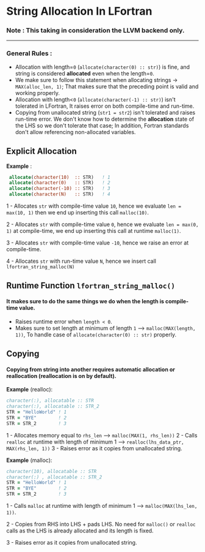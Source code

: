 # String Allocation In LFortran

### Note : This taking in consideration the LLVM backend only.
***
### General Rules :
- Allocation with length=`0` (`allocate(character(0) :: str)`) is fine, and string is considered **allocated** even when the length=`0`.
- We make sure to follow this statement when allocating strings -> `MAX(alloc_len, 1)`; That makes sure that the preceding point is valid and working properly.
- Allocation with length<`0` (`allocate(character(-1) :: str)`) isn't tolerated in LFortran, It raises error on both compile-time and run-time.
- Copying from unallocated string (`str1 = str2`) isn't tolerated and raises run-time error. We don't know how to determine the **allocation** state of the LHS so we don't tolerate that case; In addition, Fortran standards don't allow referencing non-allocated variables.

## Explicit Allocation

**Example** : 
```fortran
 allocate(character(10)  :: STR)   ! 1
 allocate(character(0)   :: STR)   ! 2
 allocate(character(-10) :: STR)   ! 3
 allocate(character(N)   :: STR)   ! 4
```
1 - Allocates `str` with compile-time value `10`, hence we evaluate `len = max(10, 1)` then we end up inserting this call `malloc(10)`.

2 - Allocates `str` with compile-time value `0`, hence we evaluate `len = max(0, 1)` at compile-time, we end up inserting this call at runtime `malloc(1)`.

3 - Allocates `str` with compile-time value `-10`, hence we raise an error at compile-time.

4 - Allocates `str` with run-time value `N`, hence we insert call `lfortran_string_malloc(N)`


## Runtime Function `lfortran_string_malloc()`

#### It makes sure to do the same things we do when the length is compile-time value.
- Raises runtime error when `length < 0`.
- Makes sure to set length at minimum of length `1` --> `malloc(MAX(length, 1))`, To handle case of `allocate(character(0) :: str)` properly.

## Copying 
#### Copying from string into another requires automatic allocation or reallocation (reallocation is on by default).

**Example** (realloc):
```fortran
character(:), allocatable :: STR
character(:), allocatable :: STR_2
STR = "HelloWorld" ! 1
STR = "BYE"        ! 2
STR = STR_2        ! 3
```

1 - Allocates memory equal to `rhs_len` --> `malloc(MAX(1, rhs_len))`
2 - Calls `realloc` at runtime with length of minimum 1 --> `realloc(lhs_data_ptr, MAX(rhs_len, 1))`
3 - Raises error as it copies from unallocated string.



**Example** (malloc):

```fortran
character(10), allocatable :: STR
character(:) , allocatable :: STR_2
STR = "HelloWorld" ! 1
STR = "BYE"        ! 2
STR = STR_2        ! 3
```
1 - Calls `malloc` at runtime with length of minimum 1 --> `malloc(MAX(lhs_len, 1))`.

2 - Copies from RHS into LHS + pads LHS. No need for `malloc()` or `realloc` calls as the LHS is already allocated and its length is fixed.

3 - Raises error as it copies from unallocated string.
